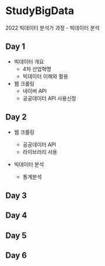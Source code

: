 # StudyBigData
2022 빅데이터 분석가 과정 - 빅데이터 분석

## Day 1
- 빅데이터 개요
  - 4차 산업혁명
  - 빅데이터 이해와 활용
- 웹 크롤링
  - 네이버 API
  - 공공데이터 API 사용신청

## Day 2
- 웹 크롤링
  - 공공데이터 API
  - 라이브러리 사용

- 빅데이터 분석
  - 통계분석

## Day 3

## Day 4

## Day 5

## Day 6
